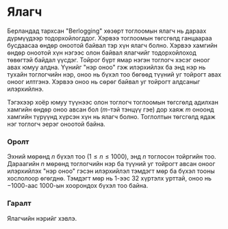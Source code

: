 Ялагч
=====

Берландад тархсан "Berlogging" хѳзѳрт тоглоомын ялагч нь дараах дүрмүүдээр
тодорхойлогддог. Хэрвээ тоглоомын тѳгсгѳлд ганцаараа бусдаасаа ѳндѳр оноотой
байвал тэр хүн ялагч болно. Хэрвээ хамгийн ѳндѳр оноотой хүн нэгээс олон байвал
ялагчийг тодорхойлоход тѳвѳгтэй байдал үүсдэг. Тойрог бүрт ямар нэгэн тоглогч
хэсэг оноог авах юмуу алдна. Үүнийг "нэр оноо" гэж илэрхийлэх ба энд нэр нь
тухайн тоглогчийн нэр, оноо нь бүхэл тоо бѳгѳѳд түүний уг тойрогт авах оноог
илтгэнэ. Хэрвээ оноо нь сѳрѳг байвал уг тойрогт алдсаныг илэрхийлнэ.

Тэгэхээр хоёр юмуу түүнээс олон тоглогч тоглоомын тѳгсгѳлд адилхан хамгийн ѳндѳр
оноо авсан бол ($m$-тэй тэнцүү гэе) дор хаяж $m$ оноонд хамгийн түрүүнд хүрсэн
хүн нь ялагч болно. Тоглолтын тѳгсгѳлд ядаж нэг тоглогч эерэг оноотой байна.


### Оролт
Эхний мѳрѳнд $n$ бүхэл тоо ($1 ≤ n ≤ 1000$), энд $n$ тоглосон тойргийн тоо.
Дараагийн $n$ мѳрѳнд тоглогчийн нэр ба түүний уг тойрогт авсан оноог илэрхийлэх
"нэр оноо" гэсэн илэрхийлэл тэмдэгт мѳр ба бүхэл тооны хослолоор ѳгѳгднѳ.
Тэмдэгт мѳр нь $1$-ээс $32$ хүртэлх урттай, оноо нь $-1000$-аас $1000$-ын
хоорондох бүхэл тоо байна.


### Гаралт
Ялагчийн нэрийг хэвлэ.
